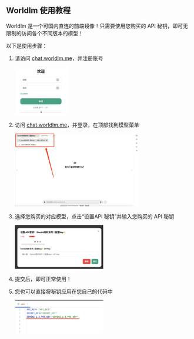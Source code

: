 ## Worldlm 使用教程

Worldlm 是一个可国内直连的前端镜像！只需要使用您购买的 API 秘钥，即可无限制的访问各个不同版本的模型！

以下是使用步骤：

1. 请访问 [chat.worldlm.me](https://chat.worldlm.me/)，并注册账号

   <img src="https://github.com/WorldLM/worldlm-ecosystem-docs/blob/xy-docs/docs/materials/image-20241118184901167.png" alt="注册账号" width="30%" />

2. 访问 [chat.worldlm.me]([https://worldlm.me/](https://chat.worldlm.me/))，并登录，在顶部找到模型菜单

   <img src="https://github.com/WorldLM/worldlm-ecosystem-docs/blob/xy-docs/docs/materials/image-20241118183700668.png" alt="模型菜单" width="70%" />

3. 选择您购买的对应模型，点击“设置API 秘钥”并输入您购买的 API 秘钥

   <img src="https://github.com/WorldLM/worldlm-ecosystem-docs/blob/xy-docs/docs/materials/image-20241118183821365.png" alt="设置API秘钥" width="50%" />

4. 提交后，即可正常使用！

5. 您也可以直接将秘钥应用在您自己的代码中

   <img src="https://github.com/WorldLM/worldlm-ecosystem-docs/blob/xy-docs/docs/materials/image-20241118184118273.png" alt="代码示例" width="50%" />
